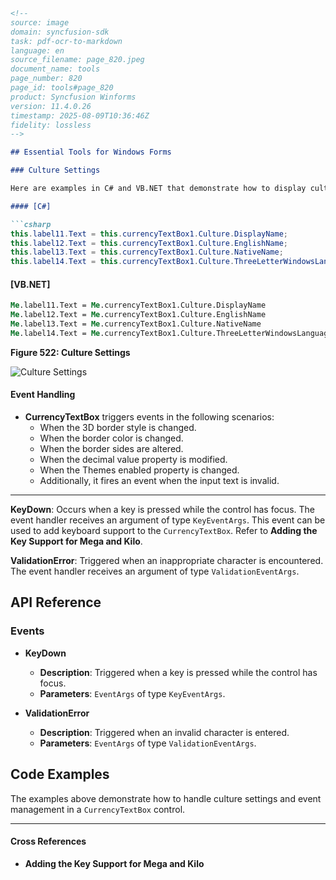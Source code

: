 ```markdown
<!--
source: image
domain: syncfusion-sdk
task: pdf-ocr-to-markdown
language: en
source_filename: page_820.jpeg
document_name: tools
page_number: 820
page_id: tools#page_820
product: Syncfusion Winforms
version: 11.4.0.26
timestamp: 2025-08-09T10:36:46Z
fidelity: lossless
-->

## Essential Tools for Windows Forms

### Culture Settings

Here are examples in C# and VB.NET that demonstrate how to display culture settings:

#### [C#]

```csharp
this.label11.Text = this.currencyTextBox1.Culture.DisplayName;
this.label12.Text = this.currencyTextBox1.Culture.EnglishName;
this.label13.Text = this.currencyTextBox1.Culture.NativeName;
this.label14.Text = this.currencyTextBox1.Culture.ThreeLetterWindowsLanguageName;
```

#### [VB.NET]

```vb
Me.label11.Text = Me.currencyTextBox1.Culture.DisplayName
Me.label12.Text = Me.currencyTextBox1.Culture.EnglishName
Me.label13.Text = Me.currencyTextBox1.Culture.NativeName
Me.label14.Text = Me.currencyTextBox1.Culture.ThreeLetterWindowsLanguageName
```

**Figure 522: Culture Settings**

![Culture Settings](https://user.com/userimage.jpg)

#### Event Handling

- **CurrencyTextBox** triggers events in the following scenarios:
  - When the 3D border style is changed.
  - When the border color is changed.
  - When the border sides are altered.
  - When the decimal value property is modified.
  - When the Themes enabled property is changed.
  - Additionally, it fires an event when the input text is invalid.

---

**KeyDown**: Occurs when a key is pressed while the control has focus. The event handler receives an argument of type `KeyEventArgs`. This event can be used to add keyboard support to the `CurrencyTextBox`. Refer to **Adding the Key Support for Mega and Kilo**.

**ValidationError**: Triggered when an inappropriate character is encountered. The event handler receives an argument of type `ValidationEventArgs`.

## API Reference

### Events

- **KeyDown**
  - **Description**: Triggered when a key is pressed while the control has focus.
  - **Parameters**: `EventArgs` of type `KeyEventArgs`.

- **ValidationError**
  - **Description**: Triggered when an invalid character is entered.
  - **Parameters**: `EventArgs` of type `ValidationEventArgs`.

## Code Examples

The examples above demonstrate how to handle culture settings and event management in a `CurrencyTextBox` control.

---

#### Cross References
- **Adding the Key Support for Mega and Kilo**

<!-- tags: [syncfusion, winforms, currencytextbox, culture, eventhandling] keywords: [currencytextbox, culture, displayname, englishname, nativename, threeletterwindowslanguagename, keydown, validationerror] -->
```